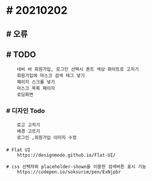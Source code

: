# # 20210202
## # 오류

## # TODO
        네비 바 회원가입, 로그인 선택시 폰트 색상 화이트로 고치기
        회원가입에 마스크 검색 태그 넣기
        페이지 스크롤 넣기
        마스크 목록 페이지
        로딩화면
    
### # 디자인 Todo
        로고 고치기
        배경 고르기
        로그인 ,회원가입 이미지 수정

####
    # Flat UI
        https://designmodo.github.io/Flat-UI/

    # css 선택자와 placeholder-shown을 이용한 검색버튼 표시 기능
        https://codepen.io/soksurim/pen/ExNjpbr
